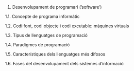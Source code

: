1. Desenvolupament de programari (’software’)

1.1. Concepte de programa informàtic

1.2. Codi font, codi objecte i codi excutable: màquines virtuals

1.3. Tipus de llenguatges de programació
 
1.4. Paradigmes de programació

1.5. Característiques dels llenguatges més difosos

1.6. Fases del desenvolupament dels sistemes d’informació
